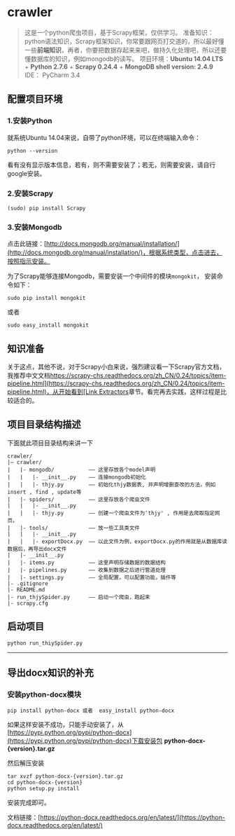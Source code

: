 crawler
=======

> 这是一个python爬虫项目，基于Scrapy框架，仅供学习。
> 准备知识：python语法知识，Scrapy框架知识，你常要跟网页打交道的，所以最好懂一些**前端知识**，再者，你要把数据存起来来吧，做持久化处理吧，所以还要懂数据库的知识，例如mongodb的读写。
> 项目环境：**Ubuntu 14.04 LTS** + **Python 2.7.6** + **Scrapy 0.24.4** + **MongoDB shell version: 2.4.9**
> IDE： PyCharm 3.4

## 配置项目环境

### 1.安装Python

就系统Ubuntu 14.04来说，自带了python环境，可以在终端输入命令：

    python --version

看有没有显示版本信息，若有，则不需要安装了；若无，则需要安装，请自行google安装。

### 2.安装Scrapy

    (sudo) pip install Scrapy
    
### 3.安装Mongodb

点击此链接：[http://docs.mongodb.org/manual/installation/](http://docs.mongodb.org/manual/installation/)，根据系统类型，点击进去，按照指示安装。

为了Scrapy能够连接Mongodb，需要安装一个中间件的模块`mongokit`， 安装命令如下：

    sudo pip install mongokit
    
或者

    sudo easy_install mongokit
    
## 知识准备

关于这点，其他不说，对于Scrapy小白来说，强烈建议看一下Scrapy官方文档，我推荐中文文档[https://scrapy-chs.readthedocs.org/zh_CN/0.24/topics/item-pipeline.html](https://scrapy-chs.readthedocs.org/zh_CN/0.24/topics/item-pipeline.html)，从开始看到[Link Extractors](https://scrapy-chs.readthedocs.org/zh_CN/0.24/topics/link-extractors.html)章节。看完再去实践，这样过程是比较适合的。
    
## 项目目录结构描述

下面就此项目目录结构来讲一下

    crawler/
    |— crawler/
    |   |- mongodb/           —— 这里存放各个model声明
    |   |   |- __init__.py    —— 连接mongodb初始化
    |   |   |- thjy.py        —— 初始化thjy数据表, 并声明增删查改的方法，例如insert , find , update等
    |   |- spiders/           —— 这里存放各个爬虫文件
    |   |   |- __init__.py
    |   |   |- thjy.py        —— 创建一个爬虫文件为'thjy' , 作用是去爬取指定网页。
    |   |- tools/             —— 放一些工具类文件              
    |   |   |- __init__.py
    |   |   |- exportDocx.py  —— 以此文件为例，exportDocx.py的作用就是从数据库读数据后，再导出docx文件
    |   |- __init__.py
    |   |- items.py           —— 这里声明存储数据的数据结构
    |   |- pipelines.py       —— 收集到数据之后进行管道处理
    |   |- settings.py        —— 全局配置，可以配置功能，插件等
    |- .gitignore
    |- README.md
    |- run_thjySpider.py      —— 启动一个爬虫，跑起来
    |- scrapy.cfg
    
## 启动项目

    python run_thiySpider.py
    
----------
    
## 导出docx知识的补充

### 安装python-docx模块

    pip install python-docx 或者  easy_install python-docx
    
如果这样安装不成功，只能手动安装了，从[https://pypi.python.org/pypi/python-docx](https://pypi.python.org/pypi/python-docx)下载安装包 **python-docx-{version}.tar.gz**

然后解压安装

    tar xvzf python-docx-{version}.tar.gz
    cd python-docx-{version}
    python setup.py install
    
安装完成即可。

文档链接：[https://python-docx.readthedocs.org/en/latest/](https://python-docx.readthedocs.org/en/latest/)

